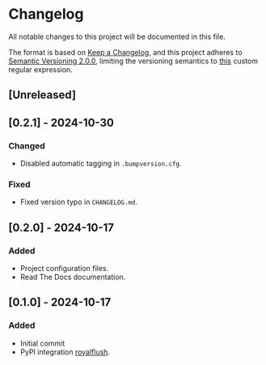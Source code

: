 # Changelog

All notable changes to this project will be documented in this file.

The format is based on [Keep a Changelog](https://keepachangelog.com/en/1.1.0/), and this project adheres to [Semantic Versioning 2.0.0](https://semver.org/spec/v2.0.0.html), limiting the versioning semantics to [this](https://regex101.com/r/4HWpCE/1) custom regular expression.

## [Unreleased]

## [0.2.1] - 2024-10-30

### Changed
- Disabled automatic tagging in `.bumpversion.cfg`.

### Fixed
- Fixed version typo in `CHANGELOG.md`.

## [0.2.0] - 2024-10-17

### Added
- Project configuration files.
- Read The Docs documentation.

## [0.1.0] - 2024-10-17

### Added
- Initial commit
- PyPI integration [royalflush](https://pypi.org/project/royalflush/).


